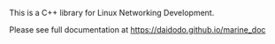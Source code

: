 This is a C++ library for Linux Networking Development.

Please see full documentation at https://daidodo.github.io/marine_doc

